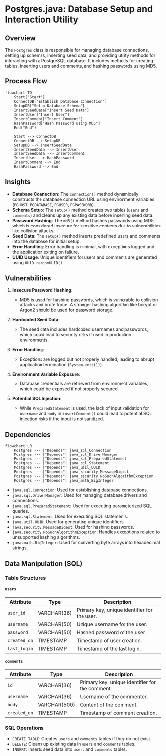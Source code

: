 # Postgres.java: Database Setup and Interaction Utility

## Overview
The `Postgres` class is responsible for managing database connections, setting up schemas, inserting seed data, and providing utility methods for interacting with a PostgreSQL database. It includes methods for creating tables, inserting users and comments, and hashing passwords using MD5.

## Process Flow
```mermaid
flowchart TD
    Start("Start")
    ConnectDB["Establish Database Connection"]
    SetupDB["Setup Database Schema"]
    InsertSeedData["Insert Seed Data"]
    InsertUser["Insert User"]
    InsertComment["Insert Comment"]
    HashPassword["Hash Password using MD5"]
    End("End")

    Start --> ConnectDB
    ConnectDB --> SetupDB
    SetupDB --> InsertSeedData
    InsertSeedData --> InsertUser
    InsertSeedData --> InsertComment
    InsertUser --> HashPassword
    InsertComment --> End
    HashPassword --> End
```

## Insights
- **Database Connection**: The `connection()` method dynamically constructs the database connection URL using environment variables (`PGHOST`, `PGDATABASE`, `PGUSER`, `PGPASSWORD`).
- **Schema Setup**: The `setup()` method creates two tables (`users` and `comments`) and cleans up any existing data before inserting seed data.
- **Password Hashing**: The `md5()` method hashes passwords using MD5, which is considered insecure for sensitive contexts due to vulnerabilities like collision attacks.
- **Seed Data**: The `setup()` method inserts predefined users and comments into the database for initial setup.
- **Error Handling**: Error handling is minimal, with exceptions logged and the application exiting on failure.
- **UUID Usage**: Unique identifiers for users and comments are generated using `UUID.randomUUID()`.

## Vulnerabilities
1. **Insecure Password Hashing**:
   - MD5 is used for hashing passwords, which is vulnerable to collision attacks and brute force. A stronger hashing algorithm like bcrypt or Argon2 should be used for password storage.
   
2. **Hardcoded Seed Data**:
   - The seed data includes hardcoded usernames and passwords, which could lead to security risks if used in production environments.

3. **Error Handling**:
   - Exceptions are logged but not properly handled, leading to abrupt application termination (`System.exit(1)`).

4. **Environment Variable Exposure**:
   - Database credentials are retrieved from environment variables, which could be exposed if not properly secured.

5. **Potential SQL Injection**:
   - While `PreparedStatement` is used, the lack of input validation for `username` and `body` in `insertComment()` could lead to potential SQL injection risks if the input is not sanitized.

## Dependencies
```mermaid
flowchart LR
    Postgres --- |"Depends"| java_sql_Connection
    Postgres --- |"Depends"| java_sql_DriverManager
    Postgres --- |"Depends"| java_sql_PreparedStatement
    Postgres --- |"Depends"| java_sql_Statement
    Postgres --- |"Depends"| java_util_UUID
    Postgres --- |"Depends"| java_security_MessageDigest
    Postgres --- |"Depends"| java_security_NoSuchAlgorithmException
    Postgres --- |"Depends"| java_math_BigInteger
```

- `java.sql.Connection`: Used for establishing database connections.
- `java.sql.DriverManager`: Used for managing database drivers and connections.
- `java.sql.PreparedStatement`: Used for executing parameterized SQL queries.
- `java.sql.Statement`: Used for executing SQL statements.
- `java.util.UUID`: Used for generating unique identifiers.
- `java.security.MessageDigest`: Used for hashing passwords.
- `java.security.NoSuchAlgorithmException`: Handles exceptions related to unsupported hashing algorithms.
- `java.math.BigInteger`: Used for converting byte arrays into hexadecimal strings.

## Data Manipulation (SQL)
### Table Structures
#### `users`
| Attribute    | Type          | Description                                      |
|--------------|---------------|--------------------------------------------------|
| `user_id`    | VARCHAR(36)   | Primary key, unique identifier for the user.     |
| `username`   | VARCHAR(50)   | Unique username for the user.                    |
| `password`   | VARCHAR(50)   | Hashed password of the user.                     |
| `created_on` | TIMESTAMP     | Timestamp of user creation.                      |
| `last_login` | TIMESTAMP     | Timestamp of the last login.                     |

#### `comments`
| Attribute    | Type          | Description                                      |
|--------------|---------------|--------------------------------------------------|
| `id`         | VARCHAR(36)   | Primary key, unique identifier for the comment.  |
| `username`   | VARCHAR(36)   | Username of the commenter.                       |
| `body`       | VARCHAR(500)  | Content of the comment.                          |
| `created_on` | TIMESTAMP     | Timestamp of comment creation.                   |

### SQL Operations
- `CREATE TABLE`: Creates `users` and `comments` tables if they do not exist.
- `DELETE`: Cleans up existing data in `users` and `comments` tables.
- `INSERT`: Inserts seed data into `users` and `comments` tables.
